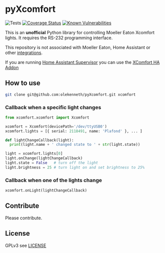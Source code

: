 # pyXcomfort
![Tests](https://github.com/olekenneth/pyXcomfort/workflows/Tests/badge.svg)
[![Coverage Status](https://coveralls.io/repos/github/olekenneth/pyXcomfort/badge.svg?branch=master)](https://coveralls.io/github/olekenneth/pyXcomfort?branch=master)
[![Known Vulnerabilities](https://snyk.io/test/github/olekenneth/pyXcomfort/badge.svg?targetFile=requirements.txt)](https://snyk.io/test/github/olekenneth/pyXcomfort?targetFile=requirements.txt)

This is an **unofficial** Python library for controlling Moeller Eaton Xcomfort lights.
It requires the RS-232 programming interface. 

This repository is not associated with Moeller Eaton, Home Assistant or other [integrations](/integrations).

If you are running [Home Assistant Supervisor](https://www.home-assistant.io/hassio/) you can use the [XComfort HA Addon](https://github.com/olekenneth/hassio-addons)

## How to use

```bash
git clone git@github.com:olekenneth/pyXcomfort.git xcomfort
```

### Callback when a specific light changes
```python
from xcomfort.xcomfort import Xcomfort

xcomfort = Xcomfort(devicePath='/dev/ttyUSB0')
xcomfort.lights = [{ serial: 2118491, name: 'Plafond' }, ... ]

def lightChangeCallback(light):
  print(light.name + ' changed state to ' + str(light.state))

light = xcomfort.lights[0]
light.onChange(lightChangeCallback)
light.state = False   # turn off the light
light.brightness = 25 # turn light on and set brightness to 25%
```

### Callback when one of the lights change
```python
xcomfort.onLight(lightChangeCallback)
```

## Contribute

Please contribute.

## License

GPLv3 see [LICENSE](LICENSE)

